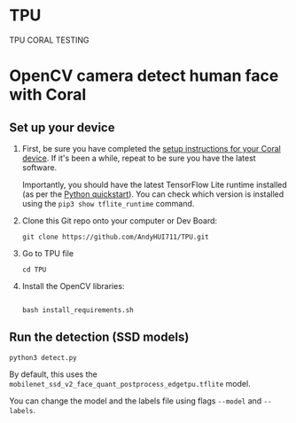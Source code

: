 # TPU
TPU CORAL TESTING
# OpenCV camera detect human face with Coral

## Set up your device

1.  First, be sure you have completed the [setup instructions for your Coral
    device](https://coral.ai/docs/setup/). If it's been a while, repeat to be sure
    you have the latest software.

    Importantly, you should have the latest TensorFlow Lite runtime installed
    (as per the [Python quickstart](
    https://www.tensorflow.org/lite/guide/python)). You can check which version is installed
    using the ```pip3 show tflite_runtime``` command.

2.  Clone this Git repo onto your computer or Dev Board:

    ```
    git clone https://github.com/AndyHUI711/TPU.git
    ```
3.  Go to TPU file

    ```
    cd TPU
    ```

4.  Install the OpenCV libraries:

    ```

    bash install_requirements.sh
    ```
    
## Run the detection  (SSD models)

```
python3 detect.py
```

By default, this uses the ```mobilenet_ssd_v2_face_quant_postprocess_edgetpu.tflite``` model.

You can change the model and the labels file using flags ```--model``` and ```--labels```.

